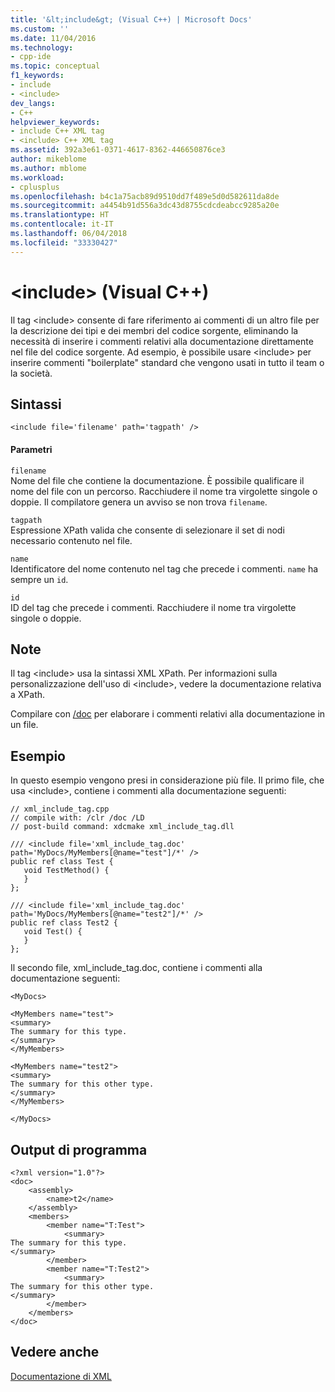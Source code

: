 ```yaml
---
title: '&lt;include&gt; (Visual C++) | Microsoft Docs'
ms.custom: ''
ms.date: 11/04/2016
ms.technology:
- cpp-ide
ms.topic: conceptual
f1_keywords:
- include
- <include>
dev_langs:
- C++
helpviewer_keywords:
- include C++ XML tag
- <include> C++ XML tag
ms.assetid: 392a3e61-0371-4617-8362-446650876ce3
author: mikeblome
ms.author: mblome
ms.workload:
- cplusplus
ms.openlocfilehash: b4c1a75acb89d9510dd7f489e5d0d582611da8de
ms.sourcegitcommit: a4454b91d556a3dc43d8755cdcdeabcc9285a20e
ms.translationtype: HT
ms.contentlocale: it-IT
ms.lasthandoff: 06/04/2018
ms.locfileid: "33330427"
---
```

# <a name="ltincludegt-visual-c"></a>&lt;include&gt; (Visual C++)
Il tag \<include> consente di fare riferimento ai commenti di un altro file per la descrizione dei tipi e dei membri del codice sorgente, eliminando la necessità di inserire i commenti relativi alla documentazione direttamente nel file del codice sorgente.  Ad esempio, è possibile usare \<include> per inserire commenti "boilerplate" standard che vengono usati in tutto il team o la società.  
  
## <a name="syntax"></a>Sintassi  
  
```  
<include file='filename' path='tagpath' />  
```  
  
#### <a name="parameters"></a>Parametri  
 `filename`  
 Nome del file che contiene la documentazione. È possibile qualificare il nome del file con un percorso.  Racchiudere il nome tra virgolette singole o doppie.  Il compilatore genera un avviso se non trova `filename`.  
  
 `tagpath`  
 Espressione XPath valida che consente di selezionare il set di nodi necessario contenuto nel file.  
  
 `name`  
 Identificatore del nome contenuto nel tag che precede i commenti. `name` ha sempre un `id`.  
  
 `id`  
 ID del tag che precede i commenti.  Racchiudere il nome tra virgolette singole o doppie.  
  
## <a name="remarks"></a>Note  
 Il tag \<include> usa la sintassi XML XPath. Per informazioni sulla personalizzazione dell'uso di \<include>, vedere la documentazione relativa a XPath.  
  
 Compilare con [/doc](../build/reference/doc-process-documentation-comments-c-cpp.md) per elaborare i commenti relativi alla documentazione in un file.  
  
## <a name="example"></a>Esempio  
 In questo esempio vengono presi in considerazione più file. Il primo file, che usa \<include>, contiene i commenti alla documentazione seguenti:  
  
```  
// xml_include_tag.cpp  
// compile with: /clr /doc /LD  
// post-build command: xdcmake xml_include_tag.dll  
  
/// <include file='xml_include_tag.doc' path='MyDocs/MyMembers[@name="test"]/*' />  
public ref class Test {  
   void TestMethod() {  
   }  
};  
  
/// <include file='xml_include_tag.doc' path='MyDocs/MyMembers[@name="test2"]/*' />  
public ref class Test2 {  
   void Test() {  
   }  
};  
```  
  
 Il secondo file, xml_include_tag.doc, contiene i commenti alla documentazione seguenti:  
  
```  
<MyDocs>  
  
<MyMembers name="test">  
<summary>  
The summary for this type.  
</summary>  
</MyMembers>  
  
<MyMembers name="test2">  
<summary>  
The summary for this other type.  
</summary>  
</MyMembers>  
  
</MyDocs>  
```  
  
## <a name="program-output"></a>Output di programma  
  
```  
<?xml version="1.0"?>  
<doc>  
    <assembly>  
        <name>t2</name>  
    </assembly>  
    <members>  
        <member name="T:Test">  
            <summary>  
The summary for this type.  
</summary>  
        </member>  
        <member name="T:Test2">  
            <summary>  
The summary for this other type.  
</summary>  
        </member>  
    </members>  
</doc>  
```  
  
## <a name="see-also"></a>Vedere anche  
 [Documentazione di XML](../ide/xml-documentation-visual-cpp.md)